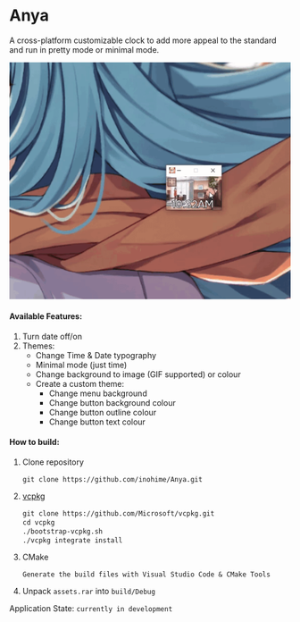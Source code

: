 # Anya

A cross-platform customizable clock to add more appeal to the standard and run in pretty mode or minimal mode.

![example image](assets/app-8-7-22.gif)

#### Available Features:
1. Turn date off/on 
2. Themes:
   - Change Time & Date typography
   - Minimal mode (just time)
   - Change background to image (GIF supported) or colour
   - Create a custom theme:
     - Change menu background
     - Change button background colour
     - Change button outline colour
     - Change button text colour
 
#### How to build:
1. Clone repository
   ```
   git clone https://github.com/inohime/Anya.git
   ```
2. [vcpkg](https://github.com/Microsoft/vcpkg)
   ```
   git clone https://github.com/Microsoft/vcpkg.git
   cd vcpkg
   ./bootstrap-vcpkg.sh
   ./vcpkg integrate install
   ```
3. CMake
   ```
   Generate the build files with Visual Studio Code & CMake Tools
   ```
4. Unpack `assets.rar` into `build/Debug`

Application State: `currently in development`


